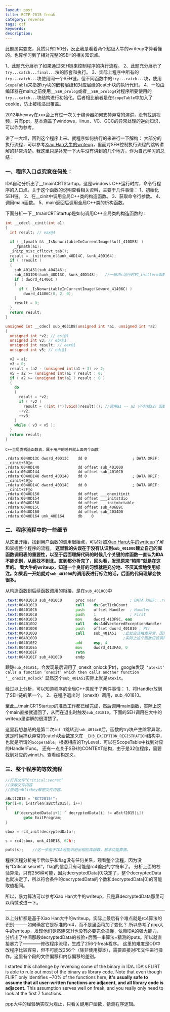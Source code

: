 ```yaml
---
layout: post
title: BCTF-2015 freak
category: reverse
tags: ctf
keywords: 
description: 
---
```


此题属实变态，竟然只有250分，反正我是看着两个超级大牛的writeup才算看懂的。也算学习到了相对完整的SEH的相关知识点。

1、此题充分展示了如果通过SEH链来控制程序的执行流程。
2、此题充分展示了`try...catch...final...`块的嵌套和执行。
3、实际上程序中所有的`try...catch...`块使用同一个SEH链，但不同函数中的`try...catch...`块，使用`ScopeTable`来指定try块的嵌套层级和对应层级的catch块的执行代码。
4、一般由编译器在main之前使用`__SEH_prolog`或者`__SEH_prolog4`对程序所要使用的`try...catch...`块结构进行初始化。后者相比前者是在`ScopeTable`中加入了cookie，防止被栈溢出覆盖。

2012年hexray在xxx会上有过一次关于编译器如何支持异常的演讲，没有找到视频，只有ppt，基本涵盖了windows、linux、VC、GCC的异常处理的逆向知识，可以作为参考。

讲了一大堆，回到这个程序上来。就程序如何执行的来进行一下解构：
大部分的执行流程，可以参考[Xiao Han大牛的writeup](http://cregnec.github.io/blog/2015/03/23/bctf-freak-writeup.html)，里面对SEH控制执行流程的跳转讲解的非常清楚。我这里只是补充一下大牛没有讲到的几个地方，作为自己学习的总结：

### 一、程序入口点究竟在何处：

IDA自动分析出了__tmainCRTStartup，这是windows C++运行时库，命令行程序的入口点。关于这个函数的说明查看相关资料，主要干几件事情：
1、初始化SEH链。
2、在__cinit中调用全局C++类的构造函数。
3、获取命令行参数。
4、调用main函数。
5、main返回后调用全局C++类的析构函数。

下面分析一下__tmainCRTStartup是如何调用C++全局类的构造函数的：

```c
int __cdecl _cinit(int a1)
{
  int result; // eax@4

  if ( _fpmath && _IsNonwritableInCurrentImage(&off_410DE8) )
    _fpmath(a1);
  _initp_misc_cfltcvt_tab();
  result = _initterm_e(&unk_40D14C, &unk_40D164);
  if ( !result )
  {
    sub_401A51(sub_404246);
    sub_4031D8(&unk_40D13C, &unk_40D148);	//一般由c运行时的_initterm函数，负责调用全局C++类的构造函数。
    if ( dword_41406C )
    {
      if ( _IsNonwritableInCurrentImage(&dword_41406C) )
        dword_41406C(0, 2, 0);
    }
    result = 0;
  }
  return result;
}

unsigned int __cdecl sub_4031D8(unsigned int *a1, unsigned int *a2)
{
  unsigned int *v2; // esi@1
  unsigned int v3; // ebx@1
  unsigned int result; // eax@1
  unsigned int v5; // edi@1

  v2 = a1;
  v3 = 0;
  result = (a2 - (unsigned int)a1 + 3) >> 2;
  v5 = a2 >= (unsigned int)a1 ? result : 0;
  if ( a2 >= (unsigned int)a1 ? result : 0 )
  {
    do
    {
      result = *v2;
      if ( *v2 )
        result = ((int (*)(void))result)();	//调用a1 -- a2（不包括a2）函数表上的函数。这个表由编译器根据全局类自动生成
      ++v2;
      ++v3;
    }
    while ( v3 < v5 );
  }
  return result;
}
```

```
C++全局类构造函数表，属于用户的总共就上面两个函数

.rdata:0040D13C dword_40D13C    dd 0                    ; DATA XREF: __cinit+50o
.rdata:0040D140                 dd offset sub_401000
.rdata:0040D144                 dd offset sub_4010C0
.rdata:0040D148 dword_40D148    dd 0                    ; DATA XREF: __cinit+49o
.rdata:0040D14C dword_40D14C    dd 0                    ; DATA XREF: __cinit+2Fo
.rdata:0040D150                 dd offset ___onexitinit
.rdata:0040D154                 dd offset ___initstdio
.rdata:0040D158                 dd offset ___initmbctable
.rdata:0040D15C                 dd offset sub_406B9C
.rdata:0040D160                 dd offset sub_4034D0
.rdata:0040D164 unk_40D164      db    0
```

### 二、程序流程中的一些细节

从这里开始，找到用户函数的调用起始点，可以对照[Xiao Han大牛的writeup](http://cregnec.github.io/blog/2015/03/23/bctf-freak-writeup.html)了解和掌握整个程序的流程。
**这里我的失误在于没有认识到`sub_401000`建立自己的库函数调用表的重要性，以至于后面理解代码的时候几个关键的库函数一直认为IDA不能识别，从而找不到北。直到都分析完了，回头看，发现原来“陷阱”就是在这里的。
看大牛的writeup，知道一个良好的习惯就是充分地、不厌其烦地使用标注。如果我一开始就对`sub_401000`的调用表进行标注的话，后面的代码理解会快很多。**

从构造函数到后续函数调用的衔接，是在`sub_4010C0`中

```asm
.text:004010C0 sub_4010C0      proc near               ; DATA XREF: .rdata:0040D144o
.text:004010C0                 call    ds:GetTickCount
.text:004010C6                 push    offset Handler  ; Handler
.text:004010CB                 push    1               ; First
.text:004010CD                 mov     dword_413F9C, eax
.text:004010D2                 call    ds:AddVectoredExceptionHandler	;arg_1 > 0 表示放到SEH链的第一个位置
.text:004010D8                 push    offset dword_401810 ; Ptr
.text:004010DD                 call    sub_401A51	;此处应该触发异常，因为后面没有函数调用了，main就直接return 0了
.text:004010DD										;实际上这个函数应该调用了atexit(*func)
.text:004010E2                 add     esp, 4
.text:004010E5                 mov     dword_413FA0, 0
.text:004010EF                 retn
.text:004010EF sub_4010C0      endp
```

跟踪`sub_401A51`，会发现最后调用了_onexit_onlock(Ptr)，google发现` ‘atexit’ calls a function ‘onexit’ which then calls another function ‘__onexit_nolock’`
显然这个`sub_401A51`实际上就是`atexit`。

经过以上分析，可以知道程序的全局C++类就干了两件事情：
1、将Handler放到了SEH链的第一个。
2、在程序退出时（onexit）调用，sub_401810。

至此__tmainCRTStartup的准备工作都已经完成，然后调用main函数，实际上这个main直接就返回了，从而在退出时触发`sub_401810`。下面的SEH调用在大牛的writeup里讲解的很清楚了。

这里我想总结的是第二次`int 1`跳转到`sub_4014c0`后，函数的try块产生除零异常，这是时候捕获异常的catch块函数定义在` _EH3_EXCEPTION_REGISTRATION`结构中，也就是所谓的`ScopeTable`。根据相应的TryLevel，可以在ScopeTable中找到对应的HandlerFunc。
还有一点关于SEH的CONTEXT结构，由于是32位程序，需要找到对应的winnt.h，查看结构定义。

### 三、整个程序的等效流程

```c
//打开文件“Critical:secret”
//读取文件内容
//使用publickey解密文件内容。

aBctf2015 = "BCT2015!";
for(i=0; i<strlen(aBctf2015); i++)
{
	if(decryptedData[i+1] ^ decryptedData[i] != aBctf2015[i])
		goto ExitProgram;
}

sbox = rc4_init(decryptedData);

s = rc4(sbox, unk_410E18, 62h);

puts(s);	//这一步由于IDA没能识别出相应库函数，基本功能靠猜。
```

程序流程分析完毕后似乎和flag没有任何关系，观看整个流程，因为没有“Critical:secret”，flag的信息只有可能是rc4输出的字符串了。
分析上面的校验算法，只有256种可能，因为decryptedData[0]决定了，整个decryptedData也就决定了，所以符合条件的decryptedData的个数和decryptedData[0]的可能取值相同。

所以，暴力算法可以参考Xiao Han大牛的writeup，只是算decryptedData那里可以稍微改进一下。

-------
以上分析都是基于Xiao Han大牛的writeup。实际上最后有个难点就是rc4算法的识别———如何确定它是标准的rc4，而不是里面稍加了变化？
所以参考了ppp大牛的writeup，发现他们竟然连SEH也没有必要完全搞懂，依赖IDA的强大能力，分析出了中间那段decryptedData的校验+后面一串算法+猜测的puts。所以就直接暴力了————修改程序流程，生成了256个freak程序。
这里的难度是OD中改程序比较容易，但不可能改256个（除非使用脚本），需要直接对PE文件进行操作。这里有个段的文件偏移和内存偏移的差别。

I started this challenge by reversing some of the binary in IDA. IDA's FLIRT is able to rule out most of the binary as library code. Note that even though FLIRT only identifies ~70% of the functions here, **it's usually safe to assume that all user-written functions are adjacent, and all library code is adjacent.** This assumption serves well on freak, and you really only need to look at the first 7 functions.

ppp大牛的经验确实叹为观止，只看关键用户函数，猜测程序逻辑。